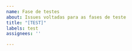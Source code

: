 ```yaml
---
name: Fase de testes
about: Issues voltadas para as fases de teste
title: "[TEST]"
labels: test
assignees: ''

---
```



